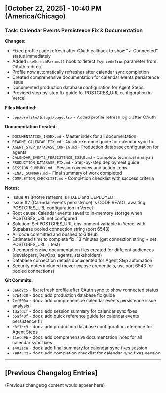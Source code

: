 ## [October 22, 2025] - 10:40 PM (America/Chicago)

### Task: Calendar Events Persistence Fix & Documentation

**Changes:**
- Fixed profile page refresh after OAuth callback to show "✓ Connected" status immediately
- Added `useSearchParams()` hook to detect `?synced=true` parameter from OAuth redirect
- Profile now automatically refreshes after calendar sync completion
- Created comprehensive documentation for calendar events persistence issue
- Documented production database configuration for Agent Steps
- Provided step-by-step fix guide for POSTGRES_URL configuration in Vercel

**Files Modified:**
- `app/profile/[slug]/page.tsx` - Added profile refresh logic after OAuth

**Documentation Created:**
- `DOCUMENTATION_INDEX.md` - Master index for all documentation
- `README_CALENDAR_FIX.md` - Quick reference guide for calendar sync fix
- `AGENT_STEP_DATABASE_CONFIG.md` - Production database configuration for agents
- `CALENDAR_EVENTS_PERSISTENCE_ISSUE.md` - Complete technical analysis
- `PRODUCTION_DATABASE_FIX.md` - Step-by-step deployment guide
- `SESSION_SUMMARY.md` - Session overview and action items
- `FINAL_SUMMARY.md` - Final summary of work completed
- `COMPLETION_CHECKLIST.md` - Completion checklist with success criteria

**Notes:**
- Issue #1 (Profile refresh) is FIXED and DEPLOYED
- Issue #2 (Calendar events persistence) is CODE READY, awaiting POSTGRES_URL configuration in Vercel
- Root cause: Calendar events saved to in-memory storage when POSTGRES_URL not configured
- Solution: Set POSTGRES_URL environment variable in Vercel with Supabase pooled connection string (port 6543)
- All code committed and pushed to GitHub
- Estimated time to complete fix: 13 minutes (get connection string + set POSTGRES_URL + test)
- 9 comprehensive documentation files created for different audiences (developers, DevOps, agents, stakeholders)
- Database connection details documented for Agent Step automation
- Security notes included (never expose credentials, use port 6543 for pooled connections)

**Git Commits:**
- `3a6d2c5` - fix: refresh profile after OAuth sync to show connected status
- `67b4e20` - docs: add production database fix guide
- `7ef500a` - docs: add comprehensive calendar events persistence issue analysis
- `1dafdcf` - docs: add session summary for calendar sync fixes
- `b5af40f` - docs: add quick reference guide for calendar events persistence fix
- `c8f1cc9` - docs: add production database configuration reference for Agent Steps
- `f1ecd9b` - docs: add comprehensive documentation index for all calendar sync fixes
- `e402aca` - docs: add final summary for calendar sync fixes session
- `7994372` - docs: add completion checklist for calendar sync fixes session

---

## [Previous Changelog Entries]
(Previous changelog content would appear here)
